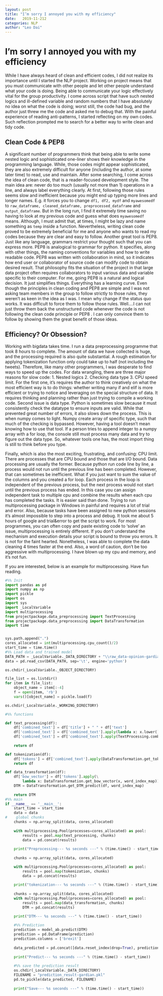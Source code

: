 ```yaml
---
layout: post
title: "I’m sorry I annoyed you with my efficiency"
date:   2019-11-212
categories: NLP
author: "Leo Dai"
---
```

# I’m sorry I annoyed you with my efficiency

While I have always heard of clean and efficient codes, I did not realize its importance until I started the NLP project. Working on project means that you must communicate with other people and let other people understand what your code is doing. Being able to communicate your logic effectively vital for the group productivity. I come across script that have such nested logics and ill-defined variable and random numbers that I have absolutely no idea on what the code is doing; worst still, the code had bug, and the author just threw me the code and asked me to debug that. With the painful experience of reading anti-patterns, I started reflecting on my own codes. Such reflection prompted me to search for a better way to write clean and tidy code. 

## Clean Code & PEP8
A significant number of programmers think that being able to write some nested logic and sophisticated one-liner shows their knowledge in the programming language. While, those codes might appear sophisticated, they are also extremely difficult for anyone (including the author, at some later time) to read, use and maintain. 
After some searching, I come across the idea of clean code, that is a reader-focused development style. The main idea are: never do too much (usually not more than 1) operations in a line, and always label everything clearly. At first, following those rules seems slow and inefficient because you might end up typing more lines and longer names. E.g. it forces you to change `df1, df2, mydf` and `myawesomedf` to `raw_dataframe, cleaned_dataframe, preprocessed_dataframe` and `output_dataframe`.  But in the long run, I find it extremely time saving no having to look at my previous code and guess what does `myawesomedf` means. Although, I must admit that, at times, I might be lazy and name something as `temp` inside a function. Nevertheless, writing clean code proved to be extremely beneficial for me and anyone who wants to read my codes because they are clear and easy to follow. 
Another great tool is PEP8. Just like any language, grammars restrict your thought such that you can express more. PEP8 is analogical to grammar for python. It specifies, along with other things, the naming conventions for variables and how to write readable code. PEP8 was written with collaboration in mind, so it indicates how end user or collaborator of source code can modify code to obtain desired result. That philosophy fits the situation of the project in that large data project often requires collaborators to input various data and variable specific to their computer. For me, going PEP8 is a natural and logical decision. It just simplifies things. 
Everything has a learning curve. Even though the principles in clean coding and PEP8 are simple and I was not asking team members in the group to follow strictly to those rules, they weren’t as keen in the idea as I was. I mean why change if the status quo works. It was difficult to force them to follow those rules. Well….I can not just throw them back the unstructured code whenever the code is not following the clean code principle or PEP8 . I can only convince them to follow by showing them the great benefit of those ideas.

## Efficiency? Or Obsession? 
Working with bigdata takes time. I run a data preprocessing programme that took 8 hours to complete. The amount of data we have collected is huge, and the processing required is also quite substantial. A rough estimation for applying tokenization function only could take up to half (not including the tweets). Therefore, like many other programmers, I was desperate to find ways to speed up the codes. For data wrangling, there are three major reasons for slow code: 1. Nested logics 2. Checking data type 3. CPU speed limit. For the first one, it’s requires the author to think creatively on what the most efficient way is to do things: whether writing many if and elif is more efficient or trying to notice and leveraging on the special structure of data. It requires thinking and planning rather than just trying to compile a working code. Second issue is data type. Python is sometimes slow because it must consistently check the datatype to ensure inputs are valid. While that prevented great number of errors, it also slows down the process. This is when numpy comes to light. Numpy create array of specific type, such that much of the checking is bypassed. However, having a tool doesn’t mean knowing how to use that tool. If a person tries to append integer to a numpy array with a for loop, the console still must process many data and try to figure out the data type. So, whatever tools one has, the most import thing is still to think before you type. 

Finally, which is also the most exciting, frustrating, and confusing: CPU limit. There are processes that are CPU bound and those that are I/O bound. Data processing are usually the former. Because python run code line by line, a process would not run until the previous line has been completed. However, that can sometimes be inefficient. What if you just want to sum the value of the columns and you created a for loop. Each process in the loop is independent of the previous process, but the next process would not start until the previous process has ended. In this case you can assign independent task to multiple cpu and combine the results when each cpu has completed the tasks. It is easier said than done. Trying to run multiprocessing package in Windows in painful and requires a lot of trial and error. Also, because tasks have been assigned to new python sessions it’s almost impossible to step into a process and debug. It took me about 5 hours of google and trial&error to get the script to work. For most programmes, you can often copy and paste existing code to ‘solve’ an issue, multiprocessing is entirely different. If you don’t understand the mechanism and execution details your script is bound to throw you errors. It is not for the faint hearted. Nonetheless, I was able to complete the data cleaning 4 times faster at the end. Also, a word of caution, don’t be too aggressive with multiprocessing. I have blown up my cpu and memory, and it’s not fun. 

If you are interested, below is an example for multiprocessing. Have fun reading. 

```python
#%% Init
import pandas as pd
import numpy as np
import pickle
import os
import sys
import _LocalVariable
import multiprocessing
from projectpackage.data_preprocessing import TextProcessing
from projectpackage.data_preprocessing import DataTransformation
import time


sys.path.append(".")
cores_allocated = int(multiprocessing.cpu_count()/2)
start_time = time.time()
#%% Load data and trained model
DATA_PATH = _LocalVariable._DATA_DIRECTORY + "\\raw_data-opinion-gardian.tsv"
data = pd.read_csv(DATA_PATH, sep='\t', engine='python')

os.chdir(_LocalVariable._OBJECT_DIRECTORY)

file_list = os.listdir()
for item in file_list:
    object_name = item[:-4]
    f = open(item, 'rb')
    vars()[object_name] = pickle.load(f)

os.chdir(_LocalVariable._WORKING_DIRECTORY)

#%% functions

def text_processing(df):
    df['combined_text'] = df['title'] + " " + df['text']
    df['combined_text'] = df['combined_text'].apply(lambda x: x.lower())
    df['combined_text'] = df['combined_text'].apply(TextProcessing.combine_specialwords)
    
    return df

def tokenization(df):
    df['tokens'] = df['combined_text'].apply(DataTransformation.get_tokens)
    return df

def data_transformation(df):
    df['bow_vector'] = df['tokens'].apply(\
        lambda x: DataTransformation.get_bow_vector(x, word_index_map))
    DTM = DataTransformation.get_DTM_predict(df, word_index_map)
    
    return DTM
#%% main
if __name__ == '__main__':
    start_time = start_time
    data = data
#    global chunks
    chunks = np.array_split(data, cores_allocated)
    
    with multiprocessing.Pool(processes=cores_allocated) as pool:
        results = pool.map(text_processing, chunks)
        data = pd.concat(results)
    
    print("Preprocessing--- %s seconds ---" % (time.time() - start_time))
    
    chunks = np.array_split(data, cores_allocated)

    with multiprocessing.Pool(processes=cores_allocated) as pool:
        results = pool.map(tokenization, chunks)
        data = pd.concat(results)
        
    print("tokenization--- %s seconds ---" % (time.time() - start_time))
    
    chunks = np.array_split(data, cores_allocated)
    with multiprocessing.Pool(processes=cores_allocated) as pool:
        results = pool.map(data_transformation, chunks)
        DTM = pd.concat(results)

    print("DTM--- %s seconds ---" % (time.time() - start_time))
    
    #%% Prediction 
    prediction = model_ab.predict(DTM)
    prediction = pd.DataFrame(prediction)
    prediction.columns = ['brexit']
    
    data_predicted = pd.concat([data.reset_index(drop=True), prediction], axis=1)
    
    print("Predict--- %s seconds ---" % (time.time() - start_time))
        
    #%% save the prediction result
    os.chdir(_LocalVariable._DATA_DIRECTORY)
    FILENAME = "prediction_result-gardian.pkl"
    pd.to_pickle(data_predicted, FILENAME)
    
    print("Save--- %s seconds ---" % (time.time() - start_time))
```